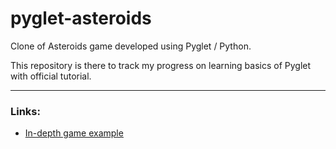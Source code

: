 # pyglet-asteroids
Clone of Asteroids game developed using Pyglet / Python.

This repository is there to track my progress on learning basics of Pyglet with official tutorial.

---
### Links:
 - [In-depth game example](https://pyglet.readthedocs.io/en/latest/programming_guide/examplegame.html#programming-guide-game)